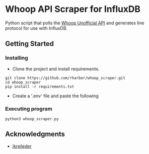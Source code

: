 # Whoop API Scraper for InfluxDB

Python script that polls the [Whoop Unofficial API](https://app.swaggerhub.com/apis/DovOps/whoop-unofficial-api/2.0.1) and generates line protocol for use with InfluxDB.

## Getting Started

### Installing

* Clone the project and install requirements.
```
git clone https://github.com/rharber/whoop_scraper.git
cd whoop_scraper
pip install -r requirements.txt
```
* Create a '.env' file and paste the following

### Executing program

```
python3 whoop_scraper.py
```

## Acknowledgments
* [jkreileder](https://gist.github.com/jkreileder)
